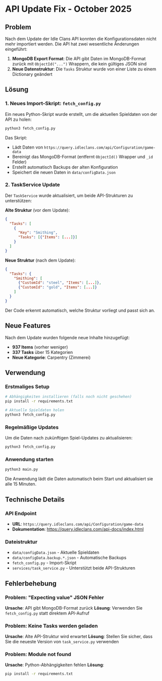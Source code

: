# API Update Fix - October 2025

## Problem
Nach dem Update der Idle Clans API konnten die Konfigurationsdaten nicht mehr importiert werden. Die API hat zwei wesentliche Änderungen eingeführt:

1. **MongoDB Export Format**: Die API gibt Daten im MongoDB-Format zurück mit `ObjectId("...")` Wrappern, die kein gültiges JSON sind
2. **Neue Datenstruktur**: Die `Tasks` Struktur wurde von einer Liste zu einem Dictionary geändert

## Lösung

### 1. Neues Import-Skript: `fetch_config.py`

Ein neues Python-Skript wurde erstellt, um die aktuellen Spieldaten von der API zu holen:

```bash
python3 fetch_config.py
```

Das Skript:
- Lädt Daten von `https://query.idleclans.com/api/Configuration/game-data`
- Bereinigt das MongoDB-Format (entfernt `ObjectId()` Wrapper und `_id` Felder)
- Erstellt automatisch Backups der alten Konfiguration
- Speichert die neuen Daten in `data/configData.json`

### 2. TaskService Update

Der `TaskService` wurde aktualisiert, um beide API-Strukturen zu unterstützen:

**Alte Struktur** (vor dem Update):
```json
{
  "Tasks": [
    {
      "Key": "Smithing",
      "Tasks": [{"Items": [...]}]
    }
  ]
}
```

**Neue Struktur** (nach dem Update):
```json
{
  "Tasks": {
    "Smithing": [
      {"CustomId": "steel", "Items": [...]},
      {"CustomId": "gold", "Items": [...]}
    ]
  }
}
```

Der Code erkennt automatisch, welche Struktur vorliegt und passt sich an.

## Neue Features

Nach dem Update wurden folgende neue Inhalte hinzugefügt:
- **937 Items** (vorher weniger)
- **337 Tasks** über 15 Kategorien
- **Neue Kategorie**: Carpentry (Zimmerei)

## Verwendung

### Erstmaliges Setup
```bash
# Abhängigkeiten installieren (falls noch nicht geschehen)
pip install -r requirements.txt

# Aktuelle Spieldaten holen
python3 fetch_config.py
```

### Regelmäßige Updates
Um die Daten nach zukünftigen Spiel-Updates zu aktualisieren:
```bash
python3 fetch_config.py
```

### Anwendung starten
```bash
python3 main.py
```

Die Anwendung lädt die Daten automatisch beim Start und aktualisiert sie alle 15 Minuten.

## Technische Details

### API Endpoint
- **URL**: `https://query.idleclans.com/api/Configuration/game-data`
- **Dokumentation**: https://query.idleclans.com/api-docs/index.html

### Dateistruktur
- `data/configData.json` - Aktuelle Spieldaten
- `data/configData.backup.*.json` - Automatische Backups
- `fetch_config.py` - Import-Skript
- `services/task_service.py` - Unterstützt beide API-Strukturen

## Fehlerbehebung

### Problem: "Expecting value" JSON Fehler
**Ursache**: API gibt MongoDB-Format zurück
**Lösung**: Verwenden Sie `fetch_config.py` statt direktem API-Aufruf

### Problem: Keine Tasks werden geladen
**Ursache**: Alte API-Struktur wird erwartet
**Lösung**: Stellen Sie sicher, dass Sie die neueste Version von `task_service.py` verwenden

### Problem: Module not found
**Ursache**: Python-Abhängigkeiten fehlen
**Lösung**:
```bash
pip install -r requirements.txt
```
